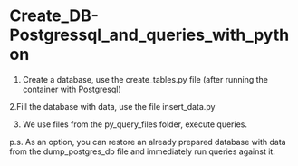 # Create_DB-Postgressql_and_queries_with_python

1. Create a database, use the create_tables.py file (after running the container with Postgresql)

2.Fill the database with data, use the file insert_data.py

3. We use files from the py_query_files folder, execute queries.


p.s. As an option, you can restore an already prepared database with data from the dump_postgres_db file and immediately run queries against it.
